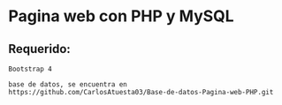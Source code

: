 # Pagina web con PHP y MySQL

## Requerido:
```
Bootstrap 4
```
```
base de datos, se encuentra en https://github.com/CarlosAtuesta03/Base-de-datos-Pagina-web-PHP.git
```
